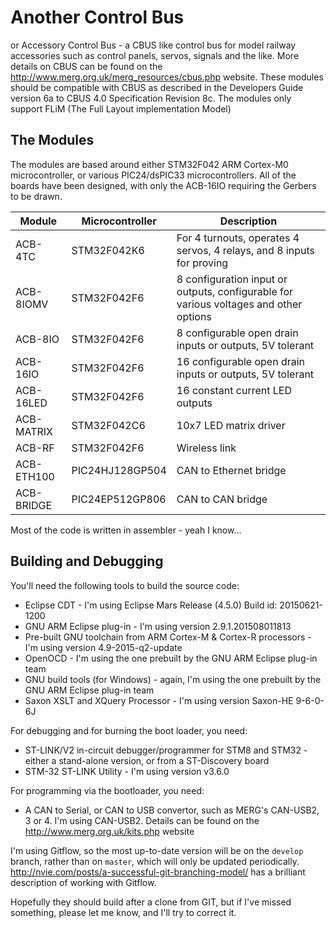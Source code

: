 Another Control Bus
===================

or Accessory Control Bus - a CBUS like control bus for model railway accessories such as control panels, servos,
signals and the like. More details on CBUS can be found on the <http://www.merg.org.uk/merg_resources/cbus.php> website.
These modules should be compatible with CBUS as described in the Developers Guide version 6a to CBUS 4.0 Specification 
Revision 8c. The modules only support FLiM (The Full Layout implementation Model)

The Modules
-----------

The modules are based around either STM32F042 ARM Cortex-M0 microcontroller, or various PIC24/dsPIC33 microcontrollers. 
All of the boards have been designed, with only the ACB-16IO requiring the Gerbers to be drawn. 

| Module     | Microcontroller | Description |
| ---------- | --------------- | ------------------------------------------------------------------------------------- |
| ACB-4TC    | STM32F042K6     | For 4 turnouts, operates 4 servos, 4 relays, and 8 inputs for proving                 |
| ACB-8IOMV  | STM32F042F6     | 8 configuration input or outputs, configurable for various voltages and other options |
| ACB-8IO    | STM32F042F6     | 8 configurable open drain inputs or outputs, 5V tolerant                              |
| ACB-16IO   | STM32F042F6     | 16 configurable open drain inputs or outputs, 5V tolerant                             |
| ACB-16LED  | STM32F042F6     | 16 constant current LED outputs                                                       |
| ACB-MATRIX | STM32F042C6     | 10x7 LED matrix driver                                                                |
| ACB-RF     | STM32F042F6     | Wireless link                                                                         |
| ACB-ETH100 | PIC24HJ128GP504 | CAN to Ethernet bridge                                                                |
| ACB-BRIDGE | PIC24EP512GP806 | CAN to CAN bridge                                                                     |
 
Most of the code is written in assembler - yeah I know...  

Building and Debugging
----------------------

You'll need the following tools to build the source code:
* Eclipse CDT - I'm using Eclipse Mars Release (4.5.0) Build id: 20150621-1200
* GNU ARM Eclipse plug-in - I'm using version 2.9.1.201508011813 
* Pre-built GNU toolchain from ARM Cortex-M & Cortex-R processors - I'm using version 4.9-2015-q2-update
* OpenOCD - I'm using the one prebuilt by the GNU ARM Eclipse plug-in team
* GNU build tools (for Windows) - again, I'm using the one prebuilt by the GNU ARM Eclipse plug-in team
* Saxon XSLT and XQuery Processor - I'm using version Saxon-HE 9-6-0-6J

For debugging and for burning the boot loader, you need:
* ST-LINK/V2  in-circuit debugger/programmer for STM8 and STM32 - either a stand-alone version, 
or from a ST-Discovery board
* STM-32 ST-LINK Utility - I'm using version v3.6.0

For programming via the bootloader, you need:
* A CAN to Serial, or CAN to USB convertor, such as MERG's CAN-USB2, 3 or 4. I'm using CAN-USB2. Details can be found
on the  <http://www.merg.org.uk/kits.php> website

I'm using Gitflow, so the most up-to-date version will be on the `develop` branch, rather than on `master`, which
will only be updated periodically. <http://nvie.com/posts/a-successful-git-branching-model/> has a brilliant description
of working with Gitflow.

Hopefully they should build after a clone from GIT, but if I've missed something, please let me know, and I'll try to 
correct it. 
